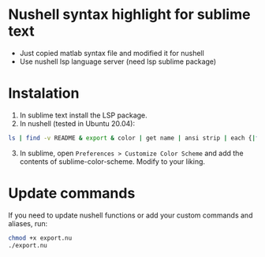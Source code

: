# Nushell syntax highlight for sublime text
- Just copied matlab syntax file and modified it for nushell
- Use nushell lsp language server (need lsp sublime package)

# Instalation
1. In sublime text install the LSP package.
2. In nushell (tested in Ubuntu 20.04):
```bash
ls | find -v README & export & color | get name | ansi strip | each {|file| cp -f $file (~/.config/sublime-text/Packages/User/nushell.sublime-syntax | path expand)}
```
3. In sublime, open `Preferences > Customize Color Scheme` and add the contents of sublime-color-scheme. Modify to your liking.

# Update commands
If you need to update nushell functions or add your custom commands and aliases, run:
```bash
chmod +x export.nu 
./export.nu 
```
